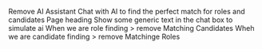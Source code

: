 


Remove AI Assistant Chat with AI to find the perfect match for roles and candidates
Page heading
Show some generic text in the chat box to simulate ai 
When we are role finding > remove Matching Candidates
Wheh we are candidate finding > remove Matchinge Roles
